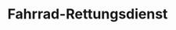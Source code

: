 ---
title: "Fahrrad-Rettungsdienst"
description: "24/7 Notfall-Rettungsdienst für Fahrräder auf Mallorca. Professionelle Hilfe bei Pannen, Unfällen und Notfällen auf der ganzen Insel."
---